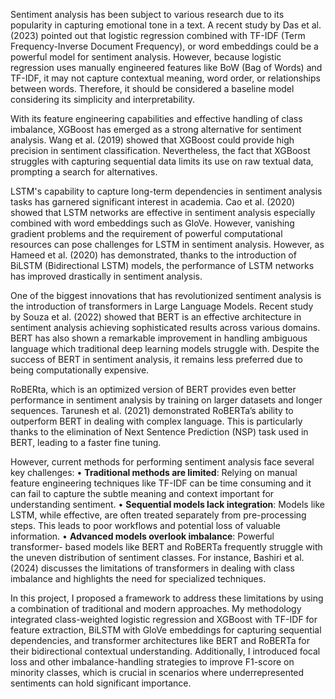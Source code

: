 Sentiment analysis has been subject to various research due to its popularity in capturing emotional tone in a text. A recent study by Das et al. (2023) pointed out that logistic regression combined with TF-IDF (Term Frequency-Inverse Document Frequency), or word embeddings could be a powerful model for sentiment analysis. However, because logistic regression uses manually engineered features like BoW (Bag of Words) and TF-IDF, it may not capture contextual meaning, word order, or relationships between words. Therefore, it should be considered a baseline model considering its simplicity and interpretability. 

With its feature engineering capabilities and effective handling of class imbalance, XGBoost has emerged as a strong alternative for sentiment analysis. Wang et al. (2019) showed that XGBoost could provide high precision in sentiment classification. Nevertheless, the fact that XGBoost struggles with capturing sequential data limits its use on raw textual data, prompting a search for alternatives. 

LSTM's capability to capture long-term dependencies in sentiment analysis tasks has garnered significant interest in academia. Cao et al. (2020) showed that LSTM networks are effective in sentiment analysis especially combined with word embeddings such as GloVe. However, vanishing gradient problems and the requirement of powerful computational resources can pose challenges for LSTM in sentiment analysis. However, as Hameed et al. (2020) has demonstrated, thanks to the introduction of BiLSTM (Bidirectional LSTM) models, the performance of LSTM networks has improved drastically in sentiment analysis. 

One of the biggest innovations that has revolutionized sentiment analysis is the introduction of transformers in Large Language Models. Recent study by Souza et al. (2022) showed that BERT is an effective architecture in sentiment analysis achieving sophisticated results across various domains. BERT has also shown a remarkable improvement in handling ambiguous language which traditional deep learning models struggle with. Despite the success of BERT in sentiment analysis, it remains less preferred due to being computationally expensive. 

RoBERta, which is an optimized version of BERT provides even better performance in sentiment analysis by training on larger datasets and longer sequences. Tarunesh et al. (2021) demonstrated RoBERTa’s ability to outperform BERT in dealing with complex language. This is particularly thanks to the elimination of Next Sentence Prediction (NSP) task used in BERT, leading to a faster fine tuning.

However, current methods for performing sentiment analysis face several key challenges:
• **Traditional methods are limited**: Relying on manual feature engineering techniques like TF-IDF can be time consuming and it can fail to capture the subtle meaning and context important for understanding sentiment.
• **Sequential models lack integration**: Models like LSTM, while effective, are often treated separately from pre-processing steps. This leads to poor workflows and potential loss of valuable information.
• **Advanced models overlook imbalance**: Powerful transformer- based models like BERT and RoBERTa frequently struggle with the uneven distribution of sentiment classes. For instance, Bashiri et al. (2024) discusses the limitations of transformers in dealing with class imbalance and highlights the need for specialized techniques.

In this project, I proposed a framework to address these limitations by using a combination of traditional and modern approaches. My methodology integrated class-weighted logistic regression and XGBoost with TF-IDF for feature extraction, BiLSTM with GloVe embeddings for capturing sequential dependencies, and transformer architectures like BERT and RoBERTa for their bidirectional contextual understanding. Additionally, I introduced focal loss and other imbalance-handling strategies to improve F1-score on minority classes, which is crucial in scenarios where underrepresented sentiments can hold significant importance.
